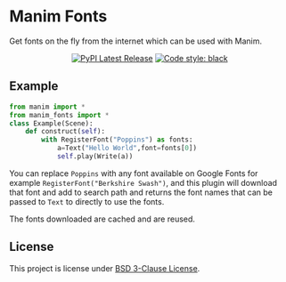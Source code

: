 # Manim Fonts

Get fonts on the fly from the internet which can be used with Manim.

<p align="center">
    <a href="https://pypi.org/project/manim-fonts/"><img src="https://img.shields.io/pypi/v/manim.svg?style=flat&logo=pypi" alt="PyPI Latest Release"></a>
    <a href="https://github.com/psf/black"><img src="https://img.shields.io/badge/code%20style-black-000000.svg" alt="Code style: black"></a>
</p>

## Example

```py
from manim import *
from manim_fonts import *
class Example(Scene):
    def construct(self):
        with RegisterFont("Poppins") as fonts:
            a=Text("Hello World",font=fonts[0])
            self.play(Write(a))
```
You can replace `Poppins` with any font available on Google Fonts for example `RegisterFont("Berkshire Swash")`, and this plugin will download that font and add to search path and returns the font names that can be passed to `Text` to directly to use the fonts.

The fonts downloaded are cached and are reused.

## License

This project is license under [BSD 3-Clause License](https://choosealicense.com/licenses/bsd-3-clause/).
